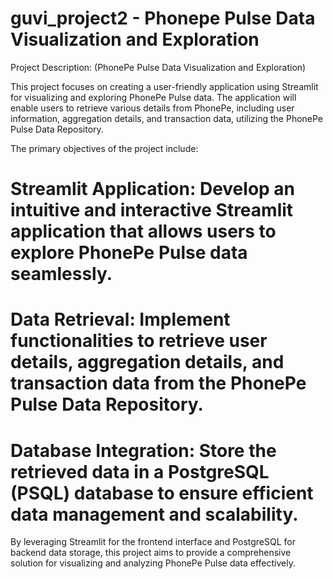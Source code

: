 # guvi_project2 - Phonepe Pulse Data Visualization and Exploration

Project Description: (PhonePe Pulse Data Visualization and Exploration)

This project focuses on creating a user-friendly application using Streamlit for visualizing and exploring PhonePe Pulse data. The application will enable users to retrieve various details from PhonePe, including user information, aggregation details, and transaction data, utilizing the PhonePe Pulse Data Repository.

The primary objectives of the project include:

# Streamlit Application: Develop an intuitive and interactive Streamlit application that allows users to explore PhonePe Pulse data seamlessly.

# Data Retrieval: Implement functionalities to retrieve user details, aggregation details, and transaction data from the PhonePe Pulse Data Repository.

# Database Integration: Store the retrieved data in a PostgreSQL (PSQL) database to ensure efficient data management and scalability.

By leveraging Streamlit for the frontend interface and PostgreSQL for backend data storage, this project aims to provide a comprehensive solution for visualizing and analyzing PhonePe Pulse data effectively.
